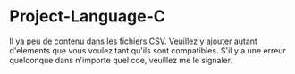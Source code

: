 # Project-Language-C
Il ya peu de contenu dans les fichiers CSV. Veuillez y ajouter autant d'elements que vous voulez tant qu'ils sont compatibles.
S'il y a une erreur quelconque dans n'importe quel coe, veuillez me le signaler.
